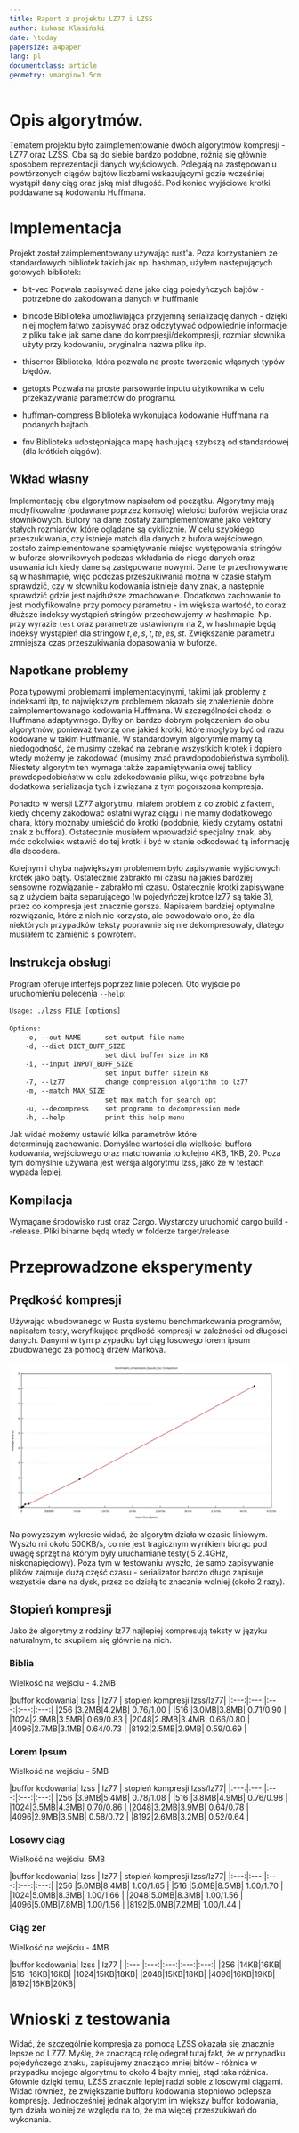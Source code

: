 ```yaml
---
title: Raport z projektu LZ77 i LZSS
author: Łukasz Klasiński
date: \today
papersize: a4paper
lang: pl
documentclass: article
geometry: vmargin=1.5cm
---
```


# Opis algorytmów.

Tematem projektu było zaimplementowanie dwóch algorytmów kompresji - LZ77 oraz LZSS. Oba są do siebie bardzo podobne, różnią się głównie sposobem reprezentacji danych wyjściowych. Polegają na zastępowaniu powtórzonych ciągów bajtów liczbami wskazującymi gdzie wcześniej wystąpił dany ciąg oraz jaką miał długość. Pod koniec wyjściowe krotki poddawane są kodowaniu Huffmana.

# Implementacja

Projekt został zaimplementowany używając rust'a. Poza korzystaniem ze standardowych bibliotek takich jak np. hashmap, użyłem następujących gotowych bibliotek:

  * bit-vec
  Pozwala zapisywać dane jako ciąg pojedyńczych bajtów - potrzebne do zakodowania danych w huffmanie

  * bincode
  Biblioteka umożliwiająca przyjemną serializację danych - dzięki niej mogłem łatwo zapisywać oraz odczytywać odpowiednie informacje z pliku takie jak same dane do kompresji/dekompresji, rozmiar słownika użyty przy kodowaniu, oryginalna nazwa pliku itp.

  * thiserror
  Biblioteka, która pozwala na proste tworzenie włąsnych typów błędów.

  * getopts
  Pozwala na proste parsowanie inputu użytkownika w celu przekazywania parametrów do programu.

  * huffman-compress
  Biblioteka wykonująca kodowanie Huffmana na podanych bajtach.

  * fnv
  Biblioteka udostępniająca mapę hashującą szybszą od standardowej (dla krótkich ciągów).

## Wkład własny

Implementację obu algorytmów napisałem od początku. Algorytmy mają modyfikowalne (podawane poprzez konsolę) wielości buforów wejścia oraz słownikówych. Bufory na dane zostały zaimplementowane jako vektory stałych rozmiarów, które oglądane są cyklicznie. W celu szybkiego przeszukiwania, czy istnieje match dla danych z bufora wejściowego, zostało zaimplementowane spamiętywanie miejsc występowania stringów w buforze słownikowych podczas wkładania do niego danych oraz usuwania ich kiedy dane są zastępowane nowymi. Dane te przechowywane są w hashmapie, więc podczas przeszukiwania można w czasie stałym sprawdzić, czy w słowniku kodowania istnieje dany znak, a następnie sprawdzić gdzie jest najdłuższe zmachowanie. Dodatkowo zachowanie to jest modyfikowalne przy pomocy parametru - im większa wartość, to coraz dłuższe indeksy wystąpień stringów przechowujemy w hashmapie. Np. przy wyrazie `test` oraz parametrze ustawionym na 2, w hashmapie będą indeksy wystąpień dla stringów $t, e, s, t, te, es, st$. Zwiększanie parametru zmniejsza czas przeszukiwania dopasowania w buforze.

## Napotkane problemy

Poza typowymi problemami implementacyjnymi, takimi jak problemy z indeksami itp, to największym problemem okazało się znalezienie dobre zaimplementowanego kodowania Huffmana. W szczególności chodzi o Huffmana adaptywnego. Byłby on bardzo dobrym połączeniem do obu algorytmów, ponieważ tworzą one jakieś krotki, które mogłyby być od razu kodowane w takim Huffmanie. W standardowym algorytmie mamy tą niedogodność, że musimy czekać na zebranie wszystkich krotek i dopiero wtedy możemy je zakodować (musimy znać prawdopodobieństwa symboli). Niestety algorytm ten wymaga także zapamiętywania owej tablicy prawdopodobieństw w celu zdekodowania pliku, więc potrzebna była dodatkowa serializacja tych i związana z tym pogorszona kompresja.


Ponadto w wersji LZ77 algorytmu, miałem problem z co zrobić z faktem, kiedy chcemy zakodować ostatni wyraz ciągu i nie mamy dodatkowego chara, który możnaby umieścić do krotki (podobnie, kiedy czytamy ostatni znak z buffora). Ostatecznie musiałem wprowadzić specjalny znak, aby móc cokolwiek wstawić do tej krotki i być w stanie odkodować tą informację dla decodera.

Kolejnym i chyba największym problemem było zapisywanie wyjściowych krotek jako bajty. Ostatecznie zabrakło mi czasu na jakieś bardziej sensowne rozwiązanie - zabrakło mi czasu. Ostatecznie krotki zapisywane są z użyciem bajta separującego (w pojedyńczej krotce lz77 są takie 3), przez co kompresja jest znacznie gorsza. Napisałem bardziej optymalne rozwiązanie, które z nich nie korzysta, ale powodowało ono, że dla niektórych przypadków teksty poprawnie się nie dekompresowały, dlatego musiałem to zamienić s powrotem.

## Instrukcja obsługi

Program oferuje interfejs poprzez linie poleceń. Oto wyjście po uruchomieniu polecenia `--help`:

```
Usage: ./lzss FILE [options]

Options:
    -o, --out NAME      set output file name
    -d, --dict DICT_BUFF_SIZE
                        set dict buffer size in KB
    -i, --input INPUT_BUFF_SIZE
                        set input buffer sizein KB
    -7, --lz77          change compression algorithm to lz77
    -m, --match MAX_SIZE
                        set max match for search opt
    -u, --decompress    set programm to decompression mode
    -h, --help          print this help menu
```

Jak widać możemy ustawić kilka parametrów które determinują zachowanie. Domyślne wartości dla wielkości buffora kodowania, wejściowego oraz matchowania to kolejno 4KB, 1KB, 20. Poza tym domyślnie używana jest wersja algorytmu lzss, jako że w testach wypada lepiej.

## Kompilacja
Wymagane środowisko rust oraz Cargo. Wystarczy uruchomić cargo build --release. Pliki binarne będą wtedy w folderze target/release.

# Przeprowadzone eksperymenty

## Prędkość kompresji

Używając wbudowanego w Rusta systemu benchmarkowania programów, napisałem testy, weryfikujące prędkość kompresji w zależności od długości danych. Danymi w tym przypadku był ciąg losowego lorem ipsum zbudowanego za pomocą drzew Markova.

![](lines.png)


Na powyższym wykresie widać, że algorytm działa w czasie liniowym. Wyszło mi około 500KB/s, co nie jest tragicznym wynikiem biorąc pod uwagę sprzęt na którym były uruchamiane testy(i5 2.4GHz, niskonapięciowy). Poza tym w testowaniu wyszło, że samo zapisywanie plików zajmuje dużą część czasu - serializator bardzo długo zapisuje wszystkie dane na dysk, przez co działą to znacznie wolniej (około 2 razy). 


## Stopień kompresji
Jako że algorytmy z rodziny lz77 najlepiej kompresują teksty w języku naturalnym, to skupiłem się głównie na nich.

### Biblia

Wielkość na wejściu - 4.2MB

|buffor kodowania| lzss  | lz77 | stopień kompresji lzss/lz77|
|:---:|:---:|:---:|:---:|:---:|
|256 |3.2MB|4.2MB| 0.76/1.00 |
|516 |3.0MB|3.8MB| 0.71/0.90 |
|1024|2.9MB|3.5MB| 0.69/0.83 |
|2048|2.8MB|3.4MB| 0.66/0.80 |
|4096|2.7MB|3.1MB| 0.64/0.73 |
|8192|2.5MB|2.9MB| 0.59/0.69 |

### Lorem Ipsum

Wielkość na wejściu - 5MB

|buffor kodowania| lzss  | lz77 | stopień kompresji lzss/lz77|
|:---:|:---:|:---:|:---:|:---:|
|256 |3.9MB|5.4MB| 0.78/1.08 |
|516 |3.8MB|4.9MB| 0.76/0.98 |
|1024|3.5MB|4.3MB| 0.70/0.86 |
|2048|3.2MB|3.9MB| 0.64/0.78 |
|4096|2.9MB|3.5MB| 0.58/0.72 |
|8192|2.6MB|3.2MB| 0.52/0.64 |

### Losowy ciąg

Wielkość na wejściu: 5MB

|buffor kodowania| lzss  | lz77 | stopień kompresji lzss/lz77|
|:---:|:---:|:---:|:---:|:---:|
|256 |5.0MB|8.4MB| 1.00/1.65 |
|516 |5.0MB|8.5MB| 1.00/1.70 |
|1024|5.0MB|8.3MB| 1.00/1.66 |
|2048|5.0MB|8.3MB| 1.00/1.56 |
|4096|5.0MB|7.8MB| 1.00/1.56 |
|8192|5.0MB|7.2MB| 1.00/1.44 |

### Ciąg zer

Wielkość na wejściu - 4MB

|buffor kodowania| lzss  | lz77 |
|:---:|:---:|:---:|:---:|:---:|
|256 |14KB|16KB|
|516 |16KB|16KB|
|1024|15KB|18KB|
|2048|15KB|18KB|
|4096|16KB|19KB|
|8192|16KB|20KB|

# Wnioski z testowania

Widać, że szczególnie kompresja za pomocą LZSS okazała się znacznie lepsze od LZ77. Myślę, że znaczącą rolę odegrał tutaj fakt, że w przypadku pojedyńczego znaku, zapisujemy znacząco mniej bitów - różnica w przypadku mojego algorytmu to około 4 bajty mniej, stąd taka różnica. Głównie dzięki temu, LZSS znacznie lepiej radzi sobie z losowymi ciągami. Widać również, że zwiększanie bufforu kodowania stopniowo polepsza kompresję. Jednocześniej jednak algorytm im większy buffor kodowania, tym działa wolniej ze względu na to, że ma więcej przeszukiwań do wykonania. 